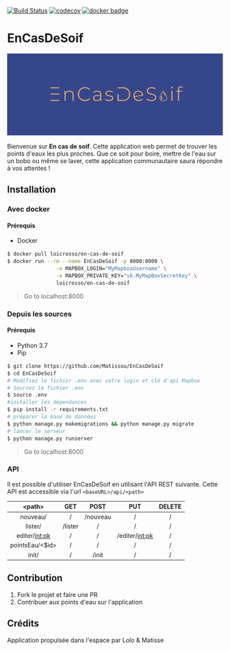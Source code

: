 [![Build Status](https://travis-ci.com/Matissou/EnCasDeSoif.svg?branch=master)](https://travis-ci.com/Matissou/EnCasDeSoif) [![codecov](https://codecov.io/gh/Matissou/EnCasDeSoif/branch/master/graph/badge.svg)](https://codecov.io/gh/Matissou/EnCasDeSoif) [![docker badge](https://images.microbadger.com/badges/image/loicrosso/en-cas-de-soif.svg)](https://microbadger.com/images/loicrosso/en-cas-de-soif)
# EnCasDeSoif
![Logo EnCasDeSoif](https://raw.githubusercontent.com/Matissou/EnCasDeSoif/master/EnCasDeSoif/static/img/logo_ecds.png)


Bienvenue sur **En cas de soif**. Cette application web permet de trouver les points d'eaux les plus proches.
Que ce soit pour boire, mettre de l'eau sur un bobo ou même se laver, cette application communautaire saura répondre à vos attentes !

## Installation 

### Avec docker
#### Prérequis
- Docker

```bash
$ docker pull loicrosso/en-cas-de-soif
$ docker run --rm --name EnCasDeSoif -p 8000:8000 \
                -e MAPBOX_LOGIN="MyMapboxUsername" \
                -e MAPBOX_PRIVATE_KEY="sk.MyMapBoxSecretKey" \
                loicrosso/en-cas-de-soif
```
> Go to localhost:8000

### Depuis les sources
#### Prérequis
- Python 3.7
- Pip

```bash
$ git clone https://github.com/Matissou/EnCasDeSoif
$ cd EnCasDeSoif
# Modifiez le fichier .env avec votre login et clé d'api Mapbox 
# Sourcez le fichier .env
$ source .env
#installer les dépendances
$ pip install -r requirements.txt
# préparer la base de données
$ python manage.py makemigrations && python manage.py migrate
# lancer le serveur
$ python manage.py runserver
```

> Go to localhost:8000


[//]: <> (Pour générer le tableau à partir du CSV : https://www.tablesgenerator.com/markdown_tables)
### API
Il est possible d'utiliser EnCasDeSoif en utilisant l'API REST suivante. Cette API est accessible via l'url `<baseURL>/api/<path>`

|      <path\>    | GET | POST | PUT | DELETE |
|:---------------:|:---:|:----:|:---:|:------:|
|  nouveau/  |  /  |   /nouveau  |  /  |    /   |
|  lister/ |  /lister  |   /  |  /  |    /   |
|  editer/<int:pk>  |  /  |   /  |  /editer/<int:pk>  |    /   |
| pointsEau/<$id> |  /  |   /  |  /  |    /   |
| init/ |  /  |   /init  |  /  |    /   |

## Contribution 
1. Fork le projet et faire une PR
2. Contribuer aux points d'eau sur l'application

## Crédits 

Application propulsée dans l'espace par Lolo & Matisse



